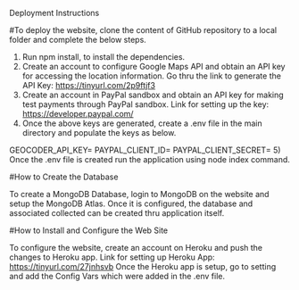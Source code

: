 Deployment Instructions

#To deploy the website, clone the content of GitHub repository to a local folder and complete the below steps.
1)	Run npm install, to install the dependencies.
2)	Create an account to configure Google Maps API and obtain an API key for accessing the location information.
Go thru the link to generate the API Key: https://tinyurl.com/2p9ftjf3
3)	Create an account in PayPal sandbox and obtain an API key for making test payments through PayPal sandbox.
Link for setting up the key: https://developer.paypal.com/
4)	Once the above keys are generated, create a .env file in the main directory and populate the keys as below.

 GEOCODER_API_KEY=<Google Maps API Key>
 PAYPAL_CLIENT_ID=<PayPal Client Key>
 PAYPAL_CLIENT_SECRET=<PayPal Secret>
5)	Once the .env file is created run the application using node index command.

#How to Create the Database
 
To create a MongoDB Database, login to MongoDB on the website and setup the MongoDB Atlas. Once it is configured, the database and associated collected can be created thru application itself.
 
#How to Install and Configure the Web Site
 
To configure the website, create an account on Heroku and push the changes to Heroku app.
Link for setting up Heroku App: https://tinyurl.com/27jnhsvb
Once the Heroku app is setup, go to setting and add the Config Vars which were added in the .env file.
